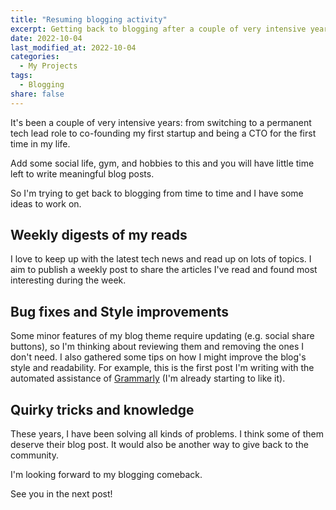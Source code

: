 ```yaml
---
title: "Resuming blogging activity"
excerpt: Getting back to blogging after a couple of very intensive years.
date: 2022-10-04
last_modified_at: 2022-10-04
categories:
  - My Projects
tags:
  - Blogging
share: false
---
```


It's been a couple of very intensive years: from switching to a permanent tech lead role to co-founding my first startup and being a CTO for the first time in my life.

Add some social life, gym, and hobbies to this and you will have little time left to write meaningful blog posts.

So I'm trying to get back to blogging from time to time and I have some ideas to work on.

## Weekly digests of my reads
I love to keep up with the latest tech news and read up on lots of topics. I aim to publish a weekly post to share the articles I've read and found most interesting during the week.

## Bug fixes and Style improvements 
Some minor features of my blog theme require updating (e.g. social share buttons), so I'm thinking about reviewing them and removing the ones I don't need.
I also gathered some tips on how I might improve the blog's style and readability. For example, this is the first post I'm writing with the automated assistance of [Grammarly](https://grammarly.com) (I'm already starting to like it).

## Quirky tricks and knowledge
These years, I have been solving all kinds of problems. I think some of them deserve their blog post. It would also be another way to give back to the community.

I'm looking forward to my blogging comeback.

See you in the next post!